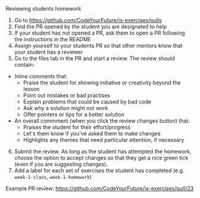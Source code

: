 Reviewing students homework

1. Go to https://github.com/CodeYourFuture/js-exercises/pulls
2. Find the PR opened by the student you are designated to help
3. If your student has not opened a PR, ask them to open a PR following the instructions in the README
4. Assign yourself to your students PR so that other mentors know that your student has a reviewer
5. Go to the files tab in the PR and start a review. The review should contain:

* Inline comments that:
  * Praise the student for showing initiative or creativity beyond the lesson
  * Point out mistakes or bad practises
  * Explain problems that could be caused by bad code
  * Ask why a solution might not work
  * Offer pointers or tips for a better solution
* An overall commment (when you click the review changes button) that:
  * Praises the student for their effort/progress
  * Let's them know if you've asked them to make changes
  * Highlights any themes that need particular attention, if necessary

6. Submit the review. As long as the student has attempted the homework, choose the option to accept changes so that they get a nice green tick (even if you are suggesting changes).
7. Add a label for each set of exercises the student has completed (e.g. `week-1-class`, `week-1-homework`)

Example PR review: https://github.com/CodeYourFuture/js-exercises/pull/23
